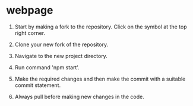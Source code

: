 # webpage
1. Start by making a fork to the repository. Click on the symbol at the top right corner.

2. Clone your new fork of the repository.

3. Navigate to the new project directory.

4. Run command 'npm start'.

5. Make the required changes and then make the commit with a suitable commit statement.

6. Always pull before making new changes in the code.